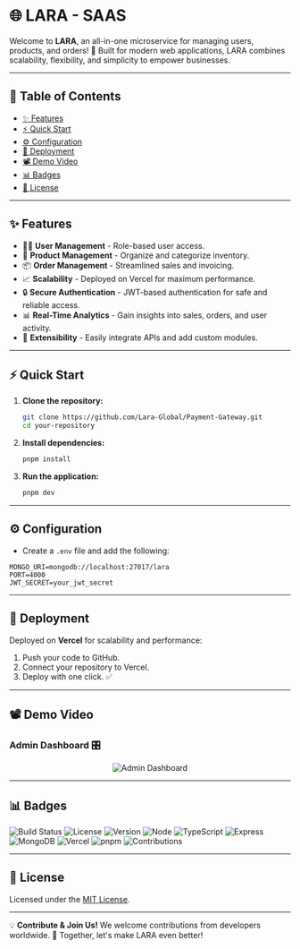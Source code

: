 # 🌐 LARA - SAAS

Welcome to **LARA**, an all-in-one microservice for managing users, products, and orders! 🚀 Built for modern web applications, LARA combines scalability, flexibility, and simplicity to empower businesses.

---

## 📖 Table of Contents

- [✨ Features](#features)
- [⚡ Quick Start](#quick-start)
- [⚙️ Configuration](#configuration)
- [🚀 Deployment](#deployment)
- [📽️ Demo Video](#demo-video)
- [📊 Badges](#badges)
- [📜 License](#license)

---

## ✨ Features

- 🧑‍💼 **User Management** - Role-based user access.
- 🛒 **Product Management** - Organize and categorize inventory.
- 📦 **Order Management** - Streamlined sales and invoicing.
- 📈 **Scalability** - Deployed on Vercel for maximum performance.
- 🔒 **Secure Authentication** - JWT-based authentication for safe and reliable access.
- 📊 **Real-Time Analytics** - Gain insights into sales, orders, and user activity.
- 🔧 **Extensibility** - Easily integrate APIs and add custom modules.

---

## ⚡ Quick Start

1. **Clone the repository:**

   ```bash
   git clone https://github.com/Lara-Global/Payment-Gateway.git
   cd your-repository
   ```

2. **Install dependencies:**

   ```bash
   pnpm install
   ```

3. **Run the application:**

   ```bash
   pnpm dev
   ```

---

## ⚙️ Configuration

- Create a `.env` file and add the following:

```plaintext
MONGO_URI=mongodb://localhost:27017/lara
PORT=4000
JWT_SECRET=your_jwt_secret
```

---

## 🚀 Deployment

Deployed on **Vercel** for scalability and performance:

1. Push your code to GitHub.
2. Connect your repository to Vercel.
3. Deploy with one click. ✅

---

## 📽️ Demo Video


### Admin Dashboard 🎛️

  <p align="center">
    <img src="https://github.com/Lara-Global/Payment-Gateway/blob/main/videos/Dashboardadmin.gif" alt="Admin Dashboard" />
  </p>



---

## 📊 Badges

![Build Status](https://img.shields.io/badge/build-passing-brightgreen)
![License](https://img.shields.io/badge/license-MIT-blue)
![Version](https://img.shields.io/badge/version-1.0.0-blue)
![Node](https://img.shields.io/badge/node-%3E%3D%2014.0.0-brightgreen)
![TypeScript](https://img.shields.io/badge/typescript-%3E%3D%204.0.0-blue)
![Express](https://img.shields.io/badge/express-%3E%3D%204.17.1-brightgreen)
![MongoDB](https://img.shields.io/badge/mongodb-%3E%3D%204.0.0-blue)
![Vercel](https://img.shields.io/badge/vercel-deployed-brightgreen)
![pnpm](https://img.shields.io/badge/pnpm-%3E%3D%206.0.0-blue)
![Contributions](https://img.shields.io/badge/contributions-welcome-brightgreen)

---

## 📜 License

Licensed under the [MIT License](LICENSE).

---

💡 **Contribute & Join Us!** We welcome contributions from developers worldwide. 🚀 Together, let's make LARA even better!

